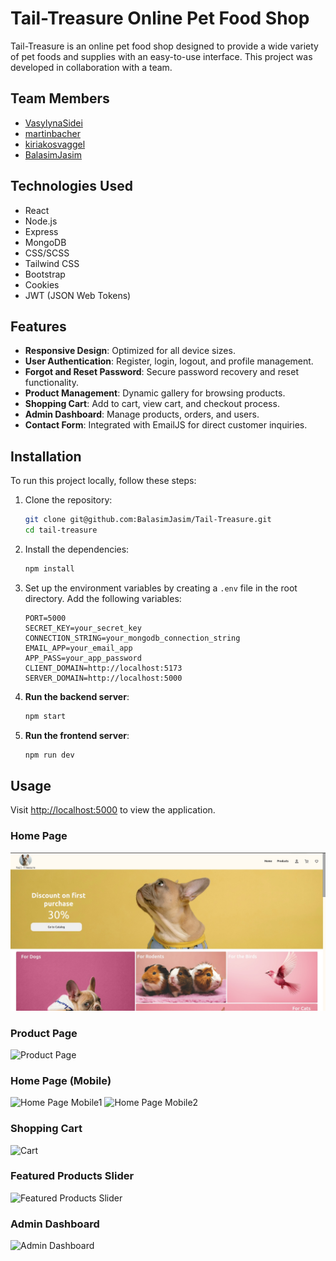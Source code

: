 # Tail-Treasure Online Pet Food Shop

Tail-Treasure is an online pet food shop designed to provide a wide variety of pet foods and supplies with an easy-to-use interface. This project was developed in collaboration with a team.

## Team Members

- [VasylynaSidei](https://github.com/VasylynaSidei)
- [martinbacher](https://github.com/martinbacher)
- [kiriakosvaggel](https://github.com/kiriakosvaggel)
- [BalasimJasim](https://github.com/BalasimJasim)

## Technologies Used

- React
- Node.js
- Express
- MongoDB
- CSS/SCSS
- Tailwind CSS
- Bootstrap
- Cookies
- JWT (JSON Web Tokens)

## Features

- **Responsive Design**: Optimized for all device sizes.
- **User Authentication**: Register, login, logout, and profile management.
- **Forgot and Reset Password**: Secure password recovery and reset functionality.
- **Product Management**: Dynamic gallery for browsing products.
- **Shopping Cart**: Add to cart, view cart, and checkout process.
- **Admin Dashboard**: Manage products, orders, and users.
- **Contact Form**: Integrated with EmailJS for direct customer inquiries.

## Installation

To run this project locally, follow these steps:

1. Clone the repository:

   ```bash
   git clone git@github.com:BalasimJasim/Tail-Treasure.git
   cd tail-treasure
   ```

2. Install the dependencies:

   ```bash
   npm install
   ```

3. Set up the environment variables by creating a `.env` file in the root directory. Add the following variables:

   ```
   PORT=5000
   SECRET_KEY=your_secret_key
   CONNECTION_STRING=your_mongodb_connection_string
   EMAIL_APP=your_email_app
   APP_PASS=your_app_password
   CLIENT_DOMAIN=http://localhost:5173
   SERVER_DOMAIN=http://localhost:5000
   ```

4. **Run the backend server**:

   ```bash
   npm start
   ```

5. **Run the frontend server**:
   ```bash
   npm run dev
   ```

## Usage

Visit [http://localhost:5000](http://localhost:5000) to view the application.

### Home Page

![Home Page](frontend/public/screenshots/home.jpg)

### Product Page

![Product Page](/screenshots/products.jpeg)

### Home Page (Mobile)

![Home Page Mobile1](/screenshots/mobile_1.png)
![Home Page Mobile2](/screenshots/mobile_2.png)

### Shopping Cart

![Cart](/screenshots/cart.jpeg)

### Featured Products Slider

![Featured Products Slider](/screenshots/slider.jpeg)

### Admin Dashboard

![Admin Dashboard](/screenshot/admin.jpeg)
